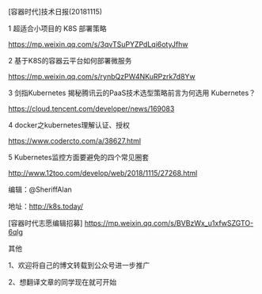   [容器时代]技术日报(20181115)

1  超适合小项目的 K8S 部署策略
  
https://mp.weixin.qq.com/s/3qvTSuPYZPdLqi6otyJfhw   
    
2  基于K8S的容器云平台如何部署微服务
  
https://mp.weixin.qq.com/s/rynbQzPW4NKuRPzrk7d8Yw
        
3  剑指Kubernetes 揭秘腾讯云的PaaS技术选型策略前言为何选用 Kubernetes？ 
  
https://cloud.tencent.com/developer/news/169083	
    
4	 docker之kubernetes理解认证、授权
  
https://www.codercto.com/a/38627.html
    
5  Kubernetes监控方面要避免的四个常见圈套
  
http://www.12too.com/develop/web/2018/1115/27268.html
    
编辑：@SheriffAlan

地址：http://k8s.today/

[容器时代志愿编辑招募] https://mp.weixin.qq.com/s/BVBzWx_u1xfwSZGTO-6qlg

其他

1、欢迎将自己的博文转载到公众号进一步推广

2、想翻译文章的同学现在就可开始


